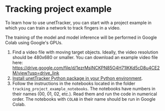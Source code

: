 # Tracking project example

To learn how to use unetTracker, you can start with a project example in which you can train a network to track fingers in a video.

The training of the model and model inference will be performed in Google Colab using Google's GPUs.

1. Find a video file with moving target objects. Ideally, the video resolution should be 480x680 or smaller. You can download an example video file here: https://drive.google.com/file/d/1ezrMsINCKPN85O4H71IKKd5cD8u4CE2M/view?usp=drive_link
2. [Install unetTracker Python package in your Python environment](https://github.com/kevin-allen/unetTracker/blob/main/documentation/install.md). 
3. Follow the instructions in the notebooks located in the folder `tracking_project_example_notebooks`. The notebooks have numbers in their names (00, 01, 02, etc.). Read them and run the code in numerical order. The notebooks with `COLAB` in their name should be run in Google Colab.
